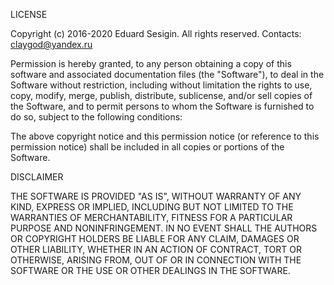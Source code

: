 LICENSE

Copyright (c) 2016-2020 Eduard Sesigin. All rights reserved. Contacts: <claygod@yandex.ru>

Permission is hereby granted, to any person obtaining a copy of this software and associated documentation files
(the "Software"), to deal in the Software without restriction, including without limitation the rights to use, copy,
modify, merge, publish, distribute, sublicense, and/or sell copies of the Software, and to permit persons to whom
the Software is furnished to do so, subject to the following conditions:

The above copyright notice and this permission notice (or reference to this permission notice)
shall be included in all copies or portions of the Software.

DISCLAIMER

THE SOFTWARE IS PROVIDED "AS IS", WITHOUT WARRANTY OF ANY KIND, EXPRESS OR IMPLIED, INCLUDING BUT NOT LIMITED TO
THE WARRANTIES OF MERCHANTABILITY, FITNESS FOR A PARTICULAR PURPOSE AND NONINFRINGEMENT. IN NO EVENT SHALL
THE AUTHORS OR COPYRIGHT HOLDERS BE LIABLE FOR ANY CLAIM, DAMAGES OR OTHER LIABILITY, WHETHER IN AN ACTION
OF CONTRACT, TORT OR OTHERWISE, ARISING FROM, OUT OF OR IN CONNECTION WITH THE SOFTWARE OR THE USE OR
OTHER DEALINGS IN THE SOFTWARE.
